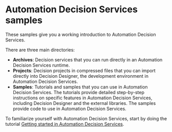 # Automation Decision Services samples

These samples give you a working introduction to Automation Decision Services.

There are three main directories:

  - **Archives**: Decision services that you can run directly in an Automation Decision Services runtime.
  - **Projects**: Decision projects in compressed files that you can import directly into Decision Designer, the development environment in Automation Decision Services.
  - **Samples**: Tutorials and samples that you can use in Automation Decision Services. The tutorials provide
 detailed step-by-step instructions on specific features in Automation Decision Services, including Decision Designer and the external libraries. The samples provide code to use in Automation Decision Services.

To familiarize yourself with Automation Decision Services, start by doing the tutorial [Getting started in Automation Decision Services](https://www.ibm.com/support/knowledgecenter/SSYHZ8_20.0.x/com.ibm.dba.aid/gs_ddesigner_topics/dba_ddesigner_intro.html).
